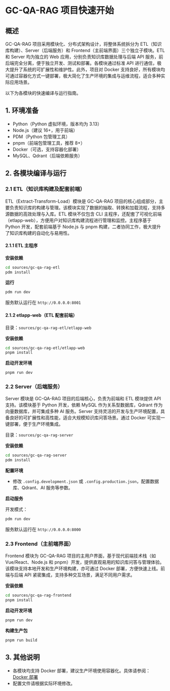 # GC-QA-RAG 项目快速开始

## 概述

GC-QA-RAG 项目采用模块化、分布式架构设计，将整体系统拆分为 ETL（知识库构建）、Server（后端服务）和 Frontend（主前端界面）三个独立子模块。ETL 和 Server 均为独立的 Web 应用，分别负责知识库数据处理与后端 API 服务，前后端完全分离，便于独立开发、测试和部署。各模块通过标准 API 进行通信，极大提升了系统的可扩展性和维护性。此外，项目对 Docker 支持良好，所有模块均可通过容器化方式一键部署，极大简化了生产环境的集成与运维流程，适合多种实际应用场景。

以下为各模块的快速编译与运行指南。

## 1. 环境准备

-   Python（Python 虚拟环境，版本均为 3.13）
-   Node.js（建议 16+，用于前端）
-   PDM（Python 包管理工具）
-   pnpm（前端包管理工具，推荐 8+）
-   Docker（可选，支持容器化部署）
-   MySQL、Qdrant（后端依赖服务）

## 2. 各模块编译与运行

### 2.1 ETL（知识库构建及配套前端）

ETL（Extract-Transform-Load）模块是 GC-QA-RAG 项目的核心组成部分，主要负责知识库的构建与管理。该模块实现了数据的抽取、转换和加载流程，支持多源数据的高效处理与入库。ETL 模块不仅包含 CLI 主程序，还配套了可视化前端（etlapp-web），方便用户对知识库构建流程进行管理和监控。主程序基于 Python 开发，配套前端基于 Node.js 与 pnpm 构建，二者协同工作，极大提升了知识库构建的自动化与易用性。

#### 2.1.1 ETL 主程序

**安装依赖**

```bash
cd sources/gc-qa-rag-etl
pdm install
```

**运行**

```bash
pdm run dev
```

服务默认运行在 `http://0.0.0.0:8001`

#### 2.1.2 etlapp-web（ETL 配套前端）

目录：`sources/gc-qa-rag-etl/etlapp-web`

**安装依赖**

```bash
cd sources/gc-qa-rag-etl/etlapp-web
pnpm install
```

**启动开发环境**

```bash
pnpm run dev
```

### 2.2 Server（后端服务）

Server 模块是 GC-QA-RAG 项目的后端核心，负责为前端和 ETL 模块提供 API 支持。该模块基于 Python 开发，依赖 MySQL 作为关系型数据库，Qdrant 作为向量数据库，并可集成多种 AI 服务。Server 支持灵活的开发与生产环境配置，具备良好的可扩展性和高性能，适合大规模知识库问答场景。通过 Docker 可实现一键部署，便于生产环境集成。

目录：`sources/gc-qa-rag-server`

**安装依赖**

```bash
cd sources/gc-qa-rag-server
pdm install
```

**配置环境**

-   修改 `.config.development.json` 或 `.config.production.json`，配置数据库、Qdrant、AI 服务等参数。

**启动服务**

开发模式：

```bash
pdm run dev
```

服务默认运行在 `http://0.0.0.0:8000`

### 2.3 Frontend（主前端界面）

Frontend 模块为 GC-QA-RAG 项目的主用户界面，基于现代前端技术栈（如 Vue/React、Node.js 和 pnpm）开发，提供直观易用的知识库问答与管理体验。该模块支持本地开发和生产环境构建，亦可通过 Docker 部署，方便快速上线。前端与后端 API 紧密集成，支持多种交互场景，满足不同用户需求。

**安装依赖**

```bash
cd sources/gc-qa-rag-frontend
pnpm install
```

**启动开发环境**

```bash
pnpm run dev
```

**构建生产包**

```bash
pnpm run build
```

## 3. 其他说明

-   各模块均支持 Docker 部署，建议生产环境使用容器化。具体请参阅：[Docker 部署](https://grapecity-ai.github.io/gc-qa-rag/2-%E5%BC%80%E5%8F%91%E6%95%99%E7%A8%8B/1-Docker%E9%83%A8%E7%BD%B2/)
-   配置文件请根据实际环境修改。
